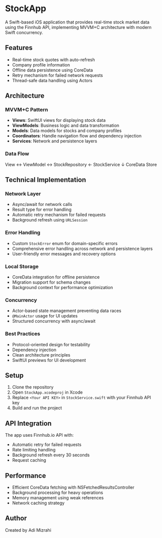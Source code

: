 # StockApp

A Swift-based iOS application that provides real-time stock market data using the Finnhub API, implementing MVVM+C architecture with modern Swift concurrency.

## Features

- Real-time stock quotes with auto-refresh
- Company profile information
- Offline data persistence using CoreData
- Retry mechanism for failed network requests
- Thread-safe data handling using Actors

## Architecture

### MVVM+C Pattern
- **Views**: SwiftUI views for displaying stock data
- **ViewModels**: Business logic and data transformation
- **Models**: Data models for stocks and company profiles
- **Coordinators**: Handle navigation flow and dependency injection
- **Services**: Network and persistence layers

### Data Flow
View <-> ViewModel <-> StockRepository <- StockService ↓ CoreData Store


## Technical Implementation

### Network Layer
- Async/await for network calls
- Result type for error handling
- Automatic retry mechanism for failed requests
- Background refresh using `URLSession`

### Error Handling
- Custom `StockError` enum for domain-specific errors
- Comprehensive error handling across network and persistence layers
- User-friendly error messages and recovery options

### Local Storage
- CoreData integration for offline persistence
- Migration support for schema changes
- Background context for performance optimization

### Concurrency
- Actor-based state management preventing data races
- `@MainActor` usage for UI updates
- Structured concurrency with async/await

### Best Practices
- Protocol-oriented design for testability
- Dependency injection
- Clean architecture principles
- SwiftUI previews for UI development

## Setup

1. Clone the repository
2. Open `StockApp.xcodeproj` in Xcode
3. Replace `<Your API KEY>` in `StockService.swift` with your Finnhub API key
4. Build and run the project

## API Integration

The app uses Finnhub.io API with:
- Automatic retry for failed requests
- Rate limiting handling
- Background refresh every 30 seconds
- Request caching

## Performance

- Efficient CoreData fetching with NSFetchedResultsController
- Background processing for heavy operations
- Memory management using weak references
- Network caching strategy

## Author

Created by Adi Mizrahi
